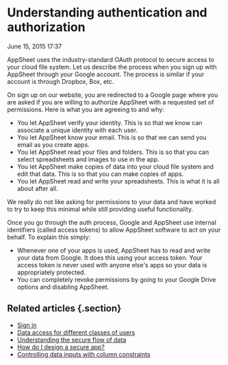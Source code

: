 #  Understanding authentication and authorization


June 15, 2015 17:37

AppSheet uses the industry-standard OAuth protocol to secure access to your
cloud file system. Let us describe the process when you sign up with AppSheet
through your Google account. The process is similar if your account is through
Dropbox, Box, etc.

On sign up on our website, you are redirected to a Google page where you are
asked if you are willing to authorize AppSheet with a requested set of
permissions. Here is what you are agreeing to and why:

  * You let AppSheet verify your identity. This is so that we know can associate a unique identity with each user.
  * You let AppSheet know your email. This is so that we can send you email as you create apps.
  * You let AppSheet read your files and folders. This is so that you can select spreadsheets and images to use in the app.
  * You let AppSheet make copies of data into your cloud file system and edit that data. This is so that you can make copies of apps.
  * You let AppSheet read and write your spreadsheets. This is what it is all about after all.

We really do not like asking for permissions to your data and have worked to
try to keep this minimal while still providing useful functionality.

Once you go through the auth process, Google and AppSheet use internal
identifiers (called access tokens) to allow AppSheet software to act on your
behalf. To explain this simply:

  * Whenever one of your apps is used, AppSheet has to read and write your data from Google. It does this using your access token. Your access token is never used with anyone else's apps so your data is appropriately protected.
  * You can completely revoke permissions by going to your Google Drive options and disabling AppSheet.


## Related articles {.section}

  * [Sign in ](Sign-in-)
  * [Data access for different classes of users](Data-access-for-different-classes-of-users)
  * [Understanding the secure flow of data](Understanding-the-secure-flow-of-data)
  * [How do I design a secure app?](How-do-I-design-a-secure-app-)
  * [Controlling data inputs with column constraints](Controlling-data-inputs-with-column-constraints)


